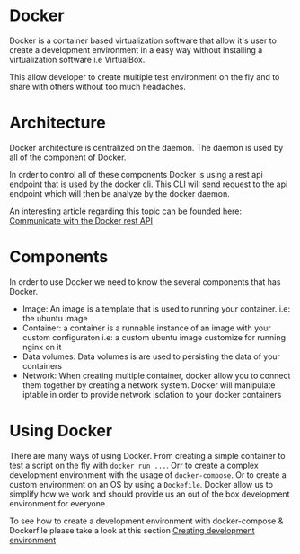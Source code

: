 # Docker

Docker is a container based virtualization software that allow it's user to create a development environment in a easy way without installing a virtualization software i.e VirtualBox.

This allow developer to create multiple test environment on the fly and to share with others without too much headaches.

# Architecture

Docker architecture is centralized on the daemon. The daemon is used by all of the component of Docker. 

In order to control all of these components Docker is using a rest api endpoint that is used by the docker cli. This CLI will send request to the api endpoint which will then be analyze by the docker daemon.

An interesting article regarding this topic can be founded here: [Communicate with the Docker rest API](https://blog.trifork.com/2013/12/24/docker-from-a-distance-the-remote-api/)

# Components

In order to use Docker we need to know the several components that has Docker.

- Image: An image is a template that is used to running your container. i.e: the ubuntu image
- Container: a container is a runnable instance of an image with your custom configuraton i.e: a custom ubuntu image customize for running nginx on it
- Data volumes: Data volumes is are used to persisting the data of your containers
- Network: When creating multiple container, docker allow you to connect them together by creating a network system. Docker will manipulate iptable in order to provide network isolation to your docker containers

# Using Docker

There are many ways of using Docker. From creating a simple container to test a script on the fly with ```docker run ...```. Orr to create a complex development environment with the usage of ```docker-compose```. Or to create a custom environment on an OS by using a ```Dockefile```. Docker allow us to simplify how we work and should provide us an out of the box development environment for everyone.

To see how to create a development environment with docker-compose & Dockerfile please take a look at this section [Creating development environment](./example.md)